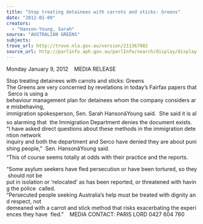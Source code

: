 ```yaml
---
title: "Stop treating detainees with carrots and sticks: Greens"
date: "2012-01-09"
creators:
  - "Hanson-Young, Sarah"
source: "AUSTRALIAN GREENS"
subjects:
trove_url: http://trove.nla.gov.au/version/211367982
source_url: http://parlinfo.aph.gov.au/parlInfo/search/display/display.w3p;query=Id%3A%22media/pressrel/1341641%22
---
```


 Monday January 9, 2012    MEDIA RELEASE   

 Stop treating detainees with carrots and sticks: Greens    The Greens are very concerned by revelations in today’s Fairfax papers that Serco is using a  behaviour management plan for detainees whom the company considers are misbehaving,  immigration spokesperson, Sen. Sarah HansonâYoung said.  She said it is also alarming that  the Immigration Department denies the document exists.    “I have asked direct questions about these methods in the immigration detention network  inquiry and both the department and Serco have denied they are about punishing people,”  Sen. HansonâYoung said.    “This of course seems totally at odds with their practice and the reports.  

 “Some asylum seekers have fled persecution or have been tortured, so they should not be  put in isolation or ‘relocated’ as has been reported, or threatened with having the police  called.    “Persecuted people seeking Australia’s help must be treated with dignity and respect, not  demeaned with a carrot and stick method that risks exacerbating the experiences they have  fled.”    MEDIA CONTACT: PARIS LORD 0427 604 760         

